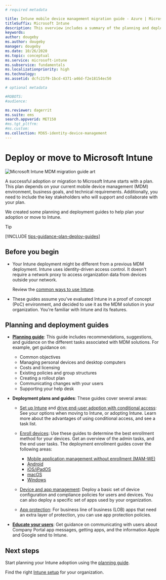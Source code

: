 ```yaml
---
# required metadata

title: Intune mobile device management migration guide - Azure | Microsoft Docs
titleSuffix: Microsoft Intune
description: This overview includes a summary of the planning and deployment guides for Microsoft Intune.
keywords:
author: dougeby
ms.author: dougeby
manager: dougeby
ms.date: 10/26/2020
ms.topic: conceptual
ms.service: microsoft-intune
ms.subservice: fundamentals
ms.localizationpriority: high
ms.technology:
ms.assetid: dcfc21f9-1bcd-4371-a46d-f2e18154ec50

# optional metadata

#ROBOTS:
#audience:

ms.reviewer: dagerrit
ms.suite: ems
search.appverid: MET150
#ms.tgt_pltfrm:
#ms.custom:
ms.collection: M365-identity-device-management
---
```


# Deploy or move to Microsoft Intune

![Microsoft Intune MDM migration guide art](./media/migration-guide/MDM-migration-guide-art.PNG)

A successful adoption or migration to Microsoft Intune starts with a plan. This plan depends on your current mobile device management (MDM) environment, business goals, and technical requirements. Additionally, you need to include the key stakeholders who will support and collaborate with your plan.

We created some planning and deployment guides to help plan your adoption or move to Intune. 

> [!TIP]
> [!INCLUDE [tips-guidance-plan-deploy-guides](../includes/tips-guidance-plan-deploy-guides.md)]

## Before you begin

- Your Intune deployment might be different from a previous MDM deployment. Intune uses identity-driven access control. It doesn't require a network proxy to access organization data from devices outside your network.

  Review the [common ways to use Intune](common-scenarios.md).

- These guides assume you've evaluated Intune in a proof of concept (PoC) environment, and decided to use it as the MDM solution in your organization. You're familiar with Intune and its features.

## Planning and deployment guides

- **[Planning guide](intune-planning-guide.md)**: This guide includes recommendations, suggestions, and guidance on the different tasks associated with MDM solutions. For example, get guidance on:

  - Common objectives
  - Managing personal devices and desktop computers
  - Costs and licensing
  - Existing policies and group structures
  - Creating a rollout plan
  - Communicating changes with your users
  - Supporting your help desk

- **Deployment plans and guides**: These guides cover several areas:

  - [Set up Intune](deployment-guide-intune-setup.md) and [drive end-user adoption with conditional access](migration-guide-drive-adoption.md): See your options when moving to Intune, or adopting Intune. Learn more about the advantages of using conditional access, and see a task list.

  - [Enroll devices](deployment-guide-enrollment.md): Use these guides to determine the best enrollment method for your devices. Get an overview of the admin tasks, and the end user tasks. The deployment enrollment guides cover the following areas:

    - [Mobile application management without enrollment (MAM-WE)](deployment-guide-enrollment-mamwe.md)
    - [Android](deployment-guide-enrollment-android.md)
    - [iOS/iPadOS](deployment-guide-enrollment-ios-ipados.md)
    - [macOS](deployment-guide-enrollment-macos.md)
    - [Windows](deployment-guide-enrollment-windows.md)

  - [Device and app management](migration-guide-configure-policies.md): Deploy a basic set of device configuration and compliance policies for users and devices. You can also deploy a specific set of apps used by your organization.
  - [App protection](../apps/app-protection-policies.md): For business line of business (LOB) apps that need an extra layer of protection, you can use app protection policies.

- **[Educate your users](end-user-educate.md)**: Get guidance on communicating with users about Company Portal app messages, getting apps, and the information Apple and Google send to Intune.

## Next steps

Start planning your Intune adoption using the [planning guide](intune-planning-guide.md).

Find the right [Intune setup](deployment-guide-intune-setup.md) for your organization.
